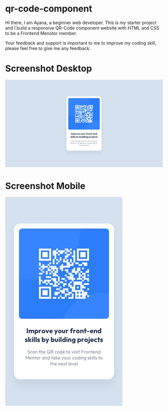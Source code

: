 # qr-code-component
 
 Hi there, I am Ayana, a beginner web developer. This is my starter project and I build a responsive QR-Code component website with HTML and CSS to be a Frontend Menotor member.

 Your feedback and support is important to me to improve my coding skill, please feel free to give me any feedback.

 # Screenshot Desktop

 
 ![Screenshot](design/desktop-design.jpg)

 # Screenshot Mobile
 ![Screenshot](design/mobile-design.jpg)